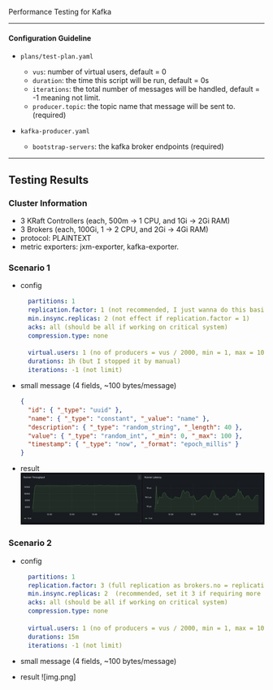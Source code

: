 Performance Testing for Kafka

---
#### Configuration Guideline

- `plans/test-plan.yaml`
  - `vus`: number of virtual users, default = 0
  - `duration`: the time this script will be run, default = 0s
  - `iterations`: the total number of messages will be handled, default = -1 meaning not limit.
  - `producer.topic`: the topic name that message will be sent to. (required)


- `kafka-producer.yaml`
  - `bootstrap-servers`: the kafka broker endpoints (required) 

---
## Testing Results

### Cluster Information
  - 3 KRaft Controllers (each, 500m -> 1 CPU, and 1Gi -> 2Gi RAM)
  - 3 Brokers (each, 100Gi, 1 -> 2 CPU, and 2Gi -> 4Gi RAM)
  - protocol: PLAINTEXT
  - metric exporters: jxm-exporter, kafka-exporter.


### Scenario 1
  - config
    ```yaml
      partitions: 1
      replication.factor: 1 (not recommended, I just wanna do this basic case for chart data)
      min.insync.replicas: 2 (not effect if replication.factor = 1)
      acks: all (should be all if working on critical system)
      compression.type: none
      
      virtual.users: 1 (no of producers = vus / 2000, min = 1, max = 100)
      durations: 1h (but I stopped it by manual)
      iterations: -1 (not limit)
    ```
  - small message (4 fields, ~100 bytes/message)
    ```json
    {
      "id": { "_type": "uuid" },
      "name": { "_type": "constant", "_value": "name" },
      "description": { "_type": "random_string", "_length": 40 },
      "value": { "_type": "random_int", "_min": 0, "_max": 100 },
      "timestamp": { "_type": "now", "_format": "epoch_millis" }
    }
    ```
  - result
  ![img.png](docs/tc1.png)

### Scenario 2
- config
  ```yaml
    partitions: 1
    replication.factor: 3 (full replication as brokers.no = replication.factor)
    min.insync.replicas: 2  (recommended, set it 3 if requiring more durability but slower)
    acks: all (should be all if working on critical system)
    compression.type: none
  
    virtual.users: 1 (no of producers = vus / 2000, min = 1, max = 100)
    durations: 15m
    iterations: -1 (not limit)
  ```
- small message (4 fields, ~100 bytes/message)

- result
  ![img.png]